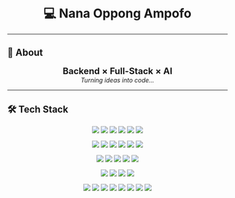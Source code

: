 <!-- Profile Header -->
<h1 align="center">💻 <b>Nana Oppong Ampofo</b></h1>

---

## 🧭 About
<p align="center">
  <b><span style="font-size: 20px;">Backend × Full-Stack × AI</span></b>  
  <br/>
  <em>Turning ideas into code...</em>
</p>

---

## 🛠 Tech Stack

<p align="center">
  <!-- Languages -->
  <img src="https://img.shields.io/badge/Python-3776AB?logo=python&logoColor=fff"/> 
  <img src="https://img.shields.io/badge/C++-00599C?logo=c%2B%2B&logoColor=fff"/>
  <img src="https://img.shields.io/badge/Java-007396?logo=java&logoColor=fff"/>
  <img src="https://img.shields.io/badge/TypeScript-3178C6?logo=typescript&logoColor=fff"/>
  <img src="https://img.shields.io/badge/JavaScript-F7DF1E?logo=javascript&logoColor=000"/>
  <img src="https://img.shields.io/badge/SQL-336791?logo=postgresql&logoColor=fff"/>
</p>

<p align="center">
  <!-- Backend / Frontend -->
  <img src="https://img.shields.io/badge/Django-092E20?logo=django&logoColor=fff"/>
  <img src="https://img.shields.io/badge/FastAPI-009688?logo=fastapi&logoColor=fff"/>
  <img src="https://img.shields.io/badge/Flask-000?logo=flask&logoColor=fff"/>
  <img src="https://img.shields.io/badge/React-20232A?logo=react&logoColor=61DAFB"/>
  <img src="https://img.shields.io/badge/React_Native-20232A?logo=react&logoColor=61DAFB"/>
  <img src="https://img.shields.io/badge/TailwindCSS-06B6D4?logo=tailwindcss&logoColor=fff"/>
</p>

<p align="center">
  <!-- ML / Data -->
  <img src="https://img.shields.io/badge/PyTorch-EE4C2C?logo=pytorch&logoColor=fff"/>
  <img src="https://img.shields.io/badge/TensorFlow-FF6F00?logo=tensorflow&logoColor=fff"/>
  <img src="https://img.shields.io/badge/scikit--learn-F7931E?logo=scikitlearn&logoColor=fff"/>
  <img src="https://img.shields.io/badge/Pandas-150458?logo=pandas&logoColor=fff"/>
  <img src="https://img.shields.io/badge/NumPy-013243?logo=numpy&logoColor=fff"/>
</p>

<p align="center">
  <!-- Databases & Messaging -->
  <img src="https://img.shields.io/badge/PostgreSQL-4169E1?logo=postgresql&logoColor=fff"/>
  <img src="https://img.shields.io/badge/Redis-DC382D?logo=redis&logoColor=fff"/>
  <img src="https://img.shields.io/badge/DynamoDB-4053D6?logo=amazondynamodb&logoColor=fff"/>
  <img src="https://img.shields.io/badge/Kafka-231F20?logo=apachekafka&logoColor=fff"/>
</p>

<p align="center">
  <!-- DevOps / Cloud -->
  <img src="https://img.shields.io/badge/Docker-2496ED?logo=docker&logoColor=fff"/>
  <img src="https://img.shields.io/badge/AWS-232F3E?logo=amazonaws&logoColor=ff9"/>
  <img src="https://img.shields.io/badge/GitHub_Actions-2088FF?logo=githubactions&logoColor=fff"/>
  <img src="https://img.shields.io/badge/Jenkins-D24939?logo=jenkins&logoColor=fff"/>
  <img src="https://img.shields.io/badge/Nginx-009639?logo=nginx&logoColor=fff"/>
  <img src="https://img.shields.io/badge/Git-F05032?logo=git&logoColor=fff"/>
  <img src="https://img.shields.io/badge/GraphQL-E10098?logo=graphql&logoColor=fff"/>
  <img src="https://img.shields.io/badge/Figma-F24E1E?logo=figma&logoColor=fff"/>
</p>
